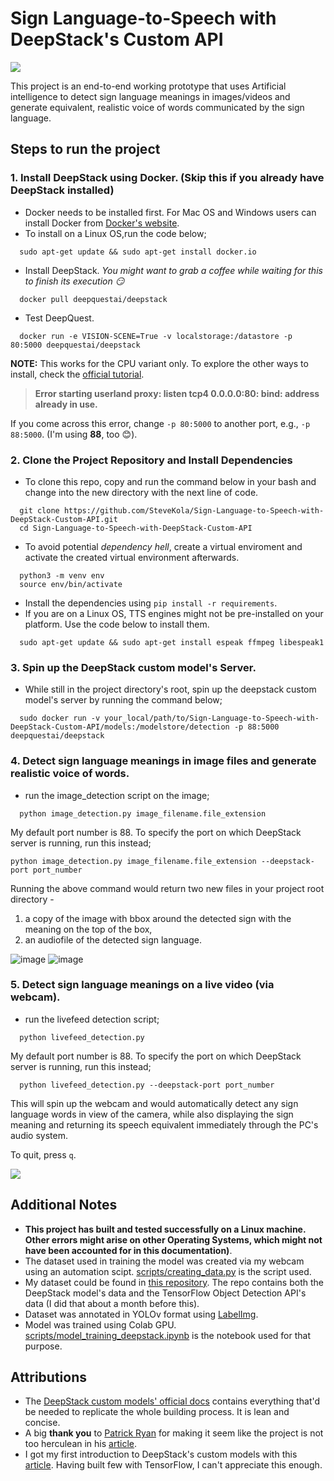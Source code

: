 # Sign Language-to-Speech with DeepStack's Custom API

![](https://github.com/SteveKola/Sign-Language-to-Speech-with-DeepStack-Custom-API/blob/main/scripts/gifs/gif2.gif)

This project is an end-to-end working prototype that uses Artificial intelligence to detect sign language meanings 
in images/videos and generate equivalent, realistic voice of words communicated by the sign language.


## Steps to run the project
### 1. Install DeepStack using Docker. (Skip this if you already have DeepStack installed)
- Docker needs to be installed first. For Mac OS and Windows users can install Docker from 
[Docker's website](https://www.docker.com/products/docker-desktop).
- To install on a Linux OS,run the code below;

```
  sudo apt-get update && sudo apt-get install docker.io
  ```
- Install DeepStack. *You might want to grab a coffee while waiting for this to finish its execution :smirk:*
```
  docker pull deepquestai/deepstack
 ```
- Test DeepQuest.
```
  docker run -e VISION-SCENE=True -v localstorage:/datastore -p 80:5000 deepquestai/deepstack
 ```
**NOTE:** This works for the CPU variant only. To explore the other ways to install, check the 
[official tutorial](https://docs.deepstack.cc/#installation-guide-for-cpu-version).

> **Error starting userland proxy: listen tcp4 0.0.0.0:80: bind: address already in use.**
    
If you come across this error, change `-p 80:5000` to another port, e.g., `-p 88:5000`. 
(I'm using **88**, too :blush:).


### 2. Clone the Project Repository and Install Dependencies
- To clone this repo, copy and run the command below in your bash and change into the new 
directory with the next line of code.
```
  git clone https://github.com/SteveKola/Sign-Language-to-Speech-with-DeepStack-Custom-API.git
  cd Sign-Language-to-Speech-with-DeepStack-Custom-API
  ```
- To avoid potential *dependency hell*, create a virtual enviroment and 
activate the created virtual environment afterwards.
``` 
  python3 -m venv env   
  source env/bin/activate
```
- Install the dependencies using `pip install -r requirements`.
- If you are on a Linux OS, TTS engines might not be pre-installed on your platform. Use the code below to install them.
```
  sudo apt-get update && sudo apt-get install espeak ffmpeg libespeak1
```


### 3. Spin up the DeepStack custom model's Server.
- While still in the project directory's root, spin up the deepstack custom model's server by running the command below;
```
  sudo docker run -v your_local/path/to/Sign-Language-to-Speech-with-DeepStack-Custom-API/models:/modelstore/detection -p 88:5000 deepquestai/deepstack
```

### 4. Detect sign language meanings in image files and generate realistic voice of words.
- run the image_detection script on the image;
```
  python image_detection.py image_filename.file_extension
 ```
My default port number is 88. To specify the port on which DeepStack server is running, run this instead;
```
python image_detection.py image_filename.file_extension --deepstack-port port_number
```
Running the above command would return two new files in your project root directory - 
     
1. a copy of the image with bbox around the detected sign with the meaning on the top of the box,
2. an audiofile of the detected sign language.

![image](https://user-images.githubusercontent.com/45284829/123965899-cfde8080-d9ac-11eb-874e-14d69b2e0c0c.png)
![image](https://user-images.githubusercontent.com/45284829/123966073-f4d2f380-d9ac-11eb-8053-80a92130dedc.png)

### 5. Detect sign language meanings on a live video (via webcam).
- run the livefeed detection script;
```
  python livefeed_detection.py
```
My default port number is 88. To specify the port on which DeepStack server is running, run this instead;
```
  python livefeed_detection.py --deepstack-port port_number
```
This will spin up the webcam and would automatically detect any sign language words in view of the camera,
while also displaying the sign meaning and returning its speech equivalent immediately through the PC's audio system. 

To quit, press `q`.

![](https://github.com/SteveKola/Sign-Language-to-Speech-with-DeepStack-Custom-API/blob/main/scripts/gifs/proof.gif)


## Additional Notes
- **This project has built and tested successfully on a Linux machine. Other errors might arise on other Operating Systems,
which might not have been accounted for in this documentation)**.
- The dataset used in training the model was created via my webcam using an automation scipt. 
[scripts/creating_data.py](https://github.com/SteveKola/Sign-Language-to-Speech-with-DeepStack-Custom-API/blob/main/scripts/creating_data.py)
is the script used.
- My dataset could be found in [this repository](https://github.com/SteveKola/Sign-Language-to-Speech-with-DeepStack-Custom-API/tree/main/scripts). 
The repo contains both the DeepStack model's data and the TensorFlow Object Detection API's data (I did that about a month before this).
- Dataset was annotated in YOLOv format using [LabelImg](https://github.com/tzutalin/labelImg).
- Model was trained using Colab GPU. 
[scripts/model_training_deepstack.ipynb](https://github.com/SteveKola/Sign-Language-to-Speech-with-DeepStack-Custom-API/blob/main/scripts/model_training_deepstack.ipynb)
is the notebook used for that purpose. 

## Attributions
- The [DeepStack custom models' official docs](https://docs.deepstack.cc/custom-models/) contains everything that'd be
needed to replicate the whole building process. It is lean and concise.
- A big **thank you** to [Patrick Ryan](https://github.com/youngsoul) for making it seem like 
the project is not too herculean in his [article](https://docs.deepstack.cc/custom-models/).
- I got my first introduction to DeepStack's custom models with this 
[article](https://medium.com/deepquestai/detect-any-custom-object-with-deepstack-dd0a824a761e).
Having built few with TensorFlow, I can't appreciate this enough.
